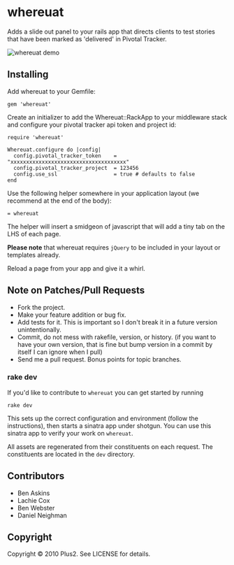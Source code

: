 # whereuat

Adds a slide out panel to your rails app that directs clients to test stories that have been marked as 'delivered' in Pivotal Tracker.

![whereuat demo](http://img.skitch.com/20100806-gug4f5uapk6ixh64sk16qenf9s.jpg)

## Installing

Add whereuat to your Gemfile:

    gem 'whereuat'

Create an initializer to add the Whereuat::RackApp to your middleware stack and configure your pivotal tracker api token and project id:

    require 'whereuat'

    Whereuat.configure do |config|
      config.pivotal_tracker_token    = "xxxxxxxxxxxxxxxxxxxxxxxxxxxxxxxxxxxxx"
      config.pivotal_tracker_project  = 123456
      config.use_ssl                  = true # defaults to false
    end

Use the following helper somewhere in your application layout (we recommend at the end of the body):

    = whereuat

The helper will insert a smidgeon of javascript that will add a tiny tab on the LHS of each page.

**Please note** that whereuat requires `jQuery` to be included in your layout or templates already.

Reload a page from your app and give it a whirl.

## Note on Patches/Pull Requests

* Fork the project.
* Make your feature addition or bug fix.
* Add tests for it. This is important so I don't break it in a future version unintentionally.
* Commit, do not mess with rakefile, version, or history.
  (if you want to have your own version, that is fine but bump version in a commit by itself I can ignore when I pull)
* Send me a pull request. Bonus points for topic branches.

### rake dev

If you'd like to contribute to `whereuat` you can get started by running

    rake dev

This sets up the correct configuration and environment (follow the instructions), then starts a sinatra app under shotgun. You can use this sinatra app to verify your work on `whereuat`.

All assets are regenerated from their constituents on each request. The constituents are located in the `dev` directory.

## Contributors

* Ben Askins
* Lachie Cox
* Ben Webster
* Daniel Neighman

## Copyright

Copyright &copy; 2010 Plus2. See LICENSE for details.
